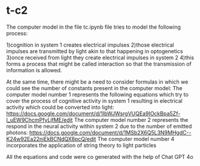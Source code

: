 # t-c2
The computer model in the file tc.ipynb file tries to model the following process: 

1)cognition in system 1 creates electrical impulses
2)those electrical impulses are transmitted by light akin to that happening in optogenetics 
3)once received from light they create electrical impulses in system 2
4)this forms a process that might be called interaction so that the transmission of information is allowed.

At the same time, there might be a need to consider formulas in which we could see the number of constants present in the computer model: 
The computer model number 1 represents the following equations which try to cover the process of cognitive activity in system 1 resulting in electrical activity which could be converted into light: https://docs.google.com/document/d/1IbWJWsrgVUQEa9IOckBpa5Zf-I_uEW9ChcmPfyLjfME/edit 
The computer model number 2 represents the respond in the neural activity within system 2 due to the number of emitted photons: https://docs.google.com/document/d/1MSb2X6Q5L3N9MHgdC--K24w92Ea22niEkBCNdQX8pcQ/edit
The computer model number 4 incorporates the application of string theory to light particles

All the equations and code were co generated with the help of Chat GPT 4o

